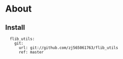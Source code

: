 # About

## Install
```
  flib_utils:
    git:
      url: git://github.com/zj565061763/flib_utils
      ref: master
```
